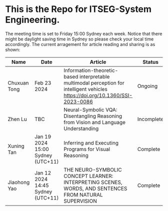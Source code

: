# This is the Repo for ITSEG-System Engineering.

The meeting time is set to Friday 15:00 Sydney each week. Notice that there might be daylight saving time in Sydney so please check your local time accordingly.
The current arragement for article reading and sharing is as shown:

| Name      | Date | Article| Status|
| ----------- | ----------- |----------- | ----------- |
| Chuxuan Tong | Feb 23 2024 | Information-theoretic-based interpretable multimodal perception for intelligent vehicles https://doi.org/10.1360/SSI-2023-0086 | Ongoing |
| Zhen Lu | TBC | Neural-Symbolic VQA: Disentangling Reasoning from Vision and Language Understanding | Incomplete |
| Xuning Tan | Jan 19 2024 15:00 Sydney (UTC+11) | Inferring and Executing Programs for Visual Reasoning | Complete |
| Jiaohong Yao | Jan 12 2024 14:45 Sydney (UTC+11) | THE NEURO-SYMBOLIC CONCEPT LEARNER: INTERPRETING SCENES, WORDS, AND SENTENCES FROM NATURAL SUPERVISION| Complete |

